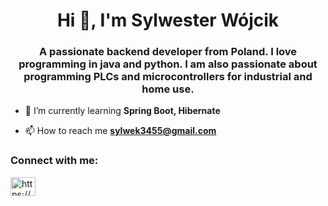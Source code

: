 <h1 align="center">Hi 👋, I'm Sylwester Wójcik</h1>
<h3 align="center">A passionate backend developer from Poland. I love programming in java and python. I am also passionate about programming PLCs and microcontrollers for industrial and home use.</h3>

- 🌱 I’m currently learning **Spring Boot, Hibernate**

- 📫 How to reach me **sylwek3455@gmail.com**

<h3 align="left">Connect with me:</h3>
<p align="left">
<a href="https://linkedin.com/in/https://www.linkedin.com/in/sylwester-w%c3%b3jcik-471942200/" target="blank"><img align="center" src="https://raw.githubusercontent.com/rahuldkjain/github-profile-readme-generator/master/src/images/icons/Social/linked-in-alt.svg" alt="https://www.linkedin.com/in/sylwester-w%c3%b3jcik-471942200/" height="30" width="40" /></a>
</p>

